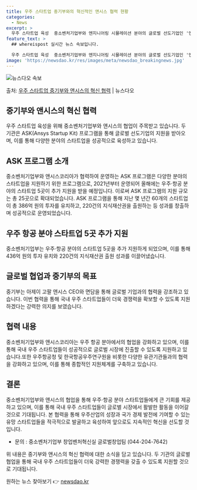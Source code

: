 ```yaml
---
title: 우주 스타트업 중기부와의 혁신적인 앤시스 협력 현황
categories:
  - News
excerpt: >
  우주 스타트업 육성  중소벤처기업부와 엔지니어링 시뮬레이션 분야의 글로벌 선도기업인 '앤시스'(Ansys)가…
feature_text: >
  ## whereispost 실시간 뉴스 속보입니다.

  우주 스타트업 육성  중소벤처기업부와 엔지니어링 시뮬레이션 분야의 글로벌 선도기업인 '앤시스'(Ansys)가…
image: 'https://newsdao.kr/res/images/meta/newsdao_breakingnews.jpg'
---
```


![뉴스다오 속보](https://newsdao.kr/res/images/meta/newsdao_breakingnews.jpg)

<p>출처: <a href="https://newsdao.kr/4359" rel="dofollow">우주 스타트업 중기부와 앤시스의 혁신 협력</a> | 뉴스다오</p>

## 중기부와 앤시스의 혁신 협력

우주 스타트업 육성을 위해 중소벤처기업부와 앤시스의 협업이 주목받고 있습니다. 두 기관은 ASK(Ansys Startup Kit) 프로그램을 통해 글로벌 선도기업의 지원을 받아오며, 이를 통해 다양한 분야의 스타트업을 성공적으로 육성하고 있습니다.

## ASK 프로그램 소개
중소벤처기업부와 앤시스코리아가 협력하여 운영하는 ASK 프로그램은 다양한 분야의 스타트업을 지원하기 위한 프로그램으로, 2021년부터 운영되어 올해에는 우주·항공 분야의 스타트업 5곳이 추가 지원을 받을 예정입니다. 이로써 ASK 프로그램의 지원 규모는 총 25곳으로 확대되었습니다. ASK 프로그램을 통해 지난 몇 년간 60개의 스타트업이 총 386억 원의 투자를 유치하고, 220건의 지식재산권을 출원하는 등 성과를 창출하며 성공적으로 운영되었습니다.

## 우주 항공 분야 스타트업 5곳 추가 지원
중소벤처기업부는 우주·항공 분야의 스타트업 5곳을 추가 지원하게 되었으며, 이를 통해 436억 원의 투자 유치와 220건의 지식재산권 출원 성과를 이끌어냈습니다.

## 글로벌 협업과 중기부의 목표
중기부는 아제이 고팔 앤시스 CEO와 면담을 통해 글로벌 기업과의 협력을 강조하고 있습니다. 이번 협력을 통해 국내 우주 스타트업들이 더욱 경쟁력을 확보할 수 있도록 지원하겠다는 강력한 의지를 보였습니다.

## 협력 내용
중소벤처기업부와 앤시스코리아는 우주 항공 분야에서의 협업을 강화하고 있으며, 이를 통해 국내 우주 스타트업들이 성공적으로 글로벌 시장에 진출할 수 있도록 지원하고 있습니다.또한 우주항공청 및 한국항공우주연구원을 비롯한 다양한 유관기관들과의 협력을 강화하고 있으며, 이를 통해 종합적인 지원체계를 구축하고 있습니다.

## 결론
중소벤처기업부와 앤시스의 협업을 통해 우주·항공 분야 스타트업들에게 큰 기회를 제공하고 있으며, 이를 통해 국내 우주 스타트업들이 글로벌 시장에서 활발한 활동을 이어갈 것으로 기대됩니다. 본 협력을 통해 우주산업의 성장과 국가 경제 발전에 기여할 수 있는 유망 스타트업들을 적극적으로 발굴하고 육성하여 앞으로도 지속적인 혁신을 선도할 것입니다.

- 문의 : 중소벤처기업부 창업벤처혁신실 글로벌창업팀 (044-204-7642)

위 내용은 중기부와 앤시스의 혁신 협력에 대한 소식을 담고 있습니다. 두 기관의 글로벌 협업을 통해 국내 우주 스타트업들이 더욱 강력한 경쟁력을 갖출 수 있도록 지원할 것으로 기대됩니다. 

원하는 뉴스 찾아보기 👉 <a href="https://newsdao.kr" rel="dofollow">newsdao.kr</a>


